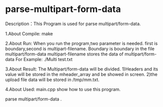 parse-multipart-form-data
=========================
Description：This Program is used for parse multipart/form-data.

1.About Compile:
  		make

2.About Run:
  When you run the program,two parameter is needed.
	first is boundary,second is multipart-filename.
	Boundary is boundary in the file  multipart/form-data
	multipart-filename stores the data of multipart/form-data
	For Example:
			./Multi  test.txt

3.About Result:
  The Multipart/form-data will be divided. 
	1)Headers and its value will be stored in the mheader_array and be showed in screen.
	2)the upload file data will be stored in /tmp/mm.txt.

4.About Used:
	main.cpp show how to use this program.
	

parse multipart/form-data .
